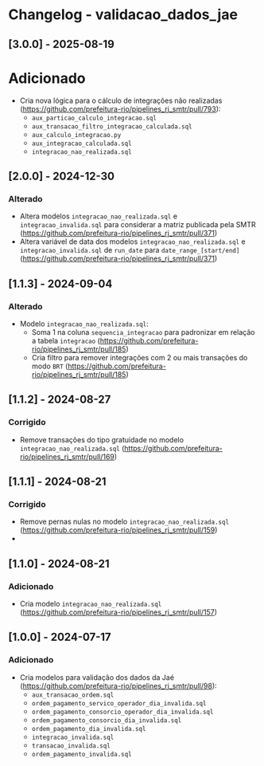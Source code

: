 # Changelog - validacao_dados_jae

## [3.0.0] - 2025-08-19


# Adicionado

- Cria nova lógica para o cálculo de integrações não realizadas (https://github.com/prefeitura-rio/pipelines_rj_smtr/pull/793):
  - `aux_particao_calculo_integracao.sql`
  - `aux_transacao_filtro_integracao_calculada.sql`
  - `aux_calculo_integracao.py`
  - `aux_integracao_calculada.sql`
  - `integracao_nao_realizada.sql`

## [2.0.0] - 2024-12-30

### Alterado

- Altera modelos `integracao_nao_realizada.sql` e `integracao_invalida.sql` para considerar a matriz publicada pela SMTR (https://github.com/prefeitura-rio/pipelines_rj_smtr/pull/371)
- Altera variável de data dos modelos `integracao_nao_realizada.sql` e `integracao_invalida.sql` de `run_date` para `date_range_[start/end]` (https://github.com/prefeitura-rio/pipelines_rj_smtr/pull/371)

## [1.1.3] - 2024-09-04

### Alterado
  - Modelo `integracao_nao_realizada.sql`:
    - Soma 1 na coluna `sequencia_integracao` para padronizar em relação a tabela `integracao` (https://github.com/prefeitura-rio/pipelines_rj_smtr/pull/185)
    - Cria filtro para remover integrações com 2 ou mais transações do modo `BRT` (https://github.com/prefeitura-rio/pipelines_rj_smtr/pull/185)

## [1.1.2] - 2024-08-27

### Corrigido
  - Remove transações do tipo gratuidade no modelo `integracao_nao_realizada.sql` (https://github.com/prefeitura-rio/pipelines_rj_smtr/pull/169)

## [1.1.1] - 2024-08-21

### Corrigido
  - Remove pernas nulas no modelo `integracao_nao_realizada.sql` (https://github.com/prefeitura-rio/pipelines_rj_smtr/pull/159)
  -
## [1.1.0] - 2024-08-21

### Adicionado
  - Cria modelo `integracao_nao_realizada.sql` (https://github.com/prefeitura-rio/pipelines_rj_smtr/pull/157)

## [1.0.0] - 2024-07-17

### Adicionado
  - Cria modelos para validação dos dados da Jaé (https://github.com/prefeitura-rio/pipelines_rj_smtr/pull/98):
    - `aux_transacao_ordem.sql`
    - `ordem_pagamento_servico_operador_dia_invalida.sql`
    - `ordem_pagamento_consorcio_operador_dia_invalida.sql`
    - `ordem_pagamento_consorcio_dia_invalida.sql`
    - `ordem_pagamento_dia_invalida.sql`
    - `integracao_invalida.sql`
    - `transacao_invalida.sql`
    - `ordem_pagamento_invalida.sql`